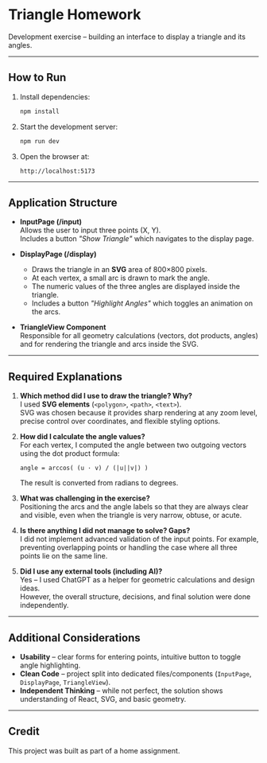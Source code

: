 # Triangle Homework

Development exercise – building an interface to display a triangle and its angles.

---

## How to Run

1. Install dependencies:
   ```bash
   npm install
   ```
2. Start the development server:
   ```bash
   npm run dev
   ```
3. Open the browser at:
   ```
   http://localhost:5173
   ```

---

## Application Structure

- **InputPage (/input)**  
  Allows the user to input three points (X, Y).  
  Includes a button *"Show Triangle"* which navigates to the display page.

- **DisplayPage (/display)**  
  - Draws the triangle in an **SVG** area of 800×800 pixels.  
  - At each vertex, a small arc is drawn to mark the angle.  
  - The numeric values of the three angles are displayed inside the triangle.  
  - Includes a button *"Highlight Angles"* which toggles an animation on the arcs.

- **TriangleView Component**  
  Responsible for all geometry calculations (vectors, dot products, angles) and for rendering the triangle and arcs inside the SVG.

---

## Required Explanations

1. **Which method did I use to draw the triangle? Why?**  
   I used **SVG elements** (`<polygon>`, `<path>`, `<text>`).  
   SVG was chosen because it provides sharp rendering at any zoom level, precise control over coordinates, and flexible styling options.

2. **How did I calculate the angle values?**  
   For each vertex, I computed the angle between two outgoing vectors using the dot product formula:  
   ```
   angle = arccos( (u · v) / (|u||v|) )
   ```
   The result is converted from radians to degrees.

3. **What was challenging in the exercise?**  
   Positioning the arcs and the angle labels so that they are always clear and visible, even when the triangle is very narrow, obtuse, or acute.

4. **Is there anything I did not manage to solve? Gaps?**  
   I did not implement advanced validation of the input points. For example, preventing overlapping points or handling the case where all three points lie on the same line.

5. **Did I use any external tools (including AI)?**  
   Yes – I used ChatGPT as a helper for geometric calculations and design ideas.  
   However, the overall structure, decisions, and final solution were done independently.

---

## Additional Considerations

- **Usability** – clear forms for entering points, intuitive button to toggle angle highlighting.  
- **Clean Code** – project split into dedicated files/components (`InputPage`, `DisplayPage`, `TriangleView`).  
- **Independent Thinking** – while not perfect, the solution shows understanding of React, SVG, and basic geometry.

---

## Credit

This project was built as part of a home assignment.
